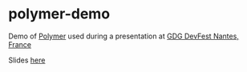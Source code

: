 polymer-demo
============

Demo of [Polymer](http://www.polymer-project.org/) used during a presentation at [GDG DevFest Nantes, France](http://devfest.gdgnantes.com/#/homepage)

Slides [here](https://speakerdeck.com/julienvey/web-components-lavenir-des-developpeurs-web)
